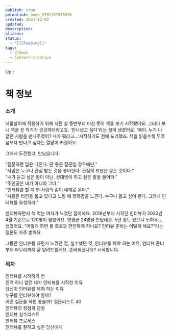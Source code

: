 ```yaml
---
publish: true
permalink: book_9791197926815
created: 2023-12-02
updated: 
description: 
aliases: 
status:
  - "[[Sleeping]]"
tags:
  - 📦Book
  - Content-creation
---
```

Up:: 

# 책 정보
### 소개
서울살이에 적응하기 위해 서른 살 중반부터 미친 듯이 책을 보기 시작했어요. 그러다 보니 책을 쓴 작가가 궁금하더라고요. ‘만나보고 싶다’라는 꿈이 생겼어요. ‘에이. 누가 나 같은 사람을 만나주겠어? 내가 뭐라고…’시작하기도 전에 포기했죠. 책을 읽을수록 두려움보다 만나고 싶다는 열망이 커졌어요.  
  
그래서 도전했고, 만났습니다.  
  
“질문하면 답은 나온다. 단 좋은 질문일 경우에만.”  
“사람은 누구나 관심 받는 것을 좋아한다. 관심의 표현은 묻는 것이다.”  
“내가 듣고 싶은 말이 아닌, 상대방이 하고 싶은 말을 물어라.”  
“주인공은 내가 아니라 그다.”  
“인터뷰를 할 때 한 사람의 삶이 내게로 온다.”  
“사람은 타인을 돕고 있다고 느낄 때 행복감을 느낀다. 누구나 돕고 싶어 한다. 그러니 인터뷰를 요청하라.”  
  
인터뷰하면서 책 먹는 여자가 느꼈던 점이에요. 2018년부터 시작된 인터뷰가 2022년 4월 기준으로 120명이 넘었어요. 연평균 24명을 만났네요. 5년 정도 됐으니 노하우도 생겼어요. “어떻게 하면 물 흐르듯 편안하게 하나요? 인터뷰 준비는 어떻게 해요?”라는 질문도 자주 받아요.  
  
그동안 인터뷰를 하면서 느꼈던 점, 실수했던 것, 인터뷰를 해야 하는 이유, 인터뷰 준비부터 마무리까지 잘 알려드릴게요. 준비되셨나요? 시작합니다.
### 목차
인터뷰를 시작하기 전  
인맥 하나 없던 내가 인터뷰를 시작한 이유  
당신이 인터뷰를 해야 하는 이유  
누구를 인터뷰해야 할까?  
어떤 질문을 하면 좋을까? 질문리스트 40  
인터뷰의 장점과 단점  
인터뷰 실수리스트  
인터뷰 프로세스  
인터뷰를 잘하고 싶은 당신에게